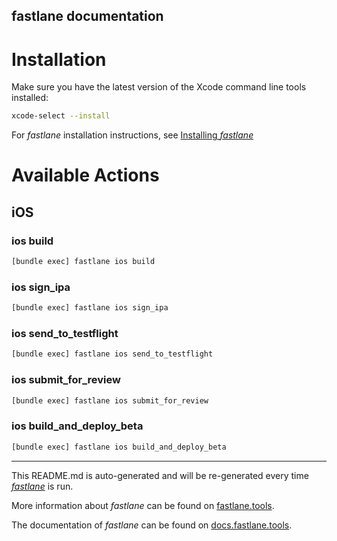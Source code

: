 fastlane documentation
----

# Installation

Make sure you have the latest version of the Xcode command line tools installed:

```sh
xcode-select --install
```

For _fastlane_ installation instructions, see [Installing _fastlane_](https://docs.fastlane.tools/#installing-fastlane)

# Available Actions

## iOS

### ios build

```sh
[bundle exec] fastlane ios build
```



### ios sign_ipa

```sh
[bundle exec] fastlane ios sign_ipa
```



### ios send_to_testflight

```sh
[bundle exec] fastlane ios send_to_testflight
```



### ios submit_for_review

```sh
[bundle exec] fastlane ios submit_for_review
```



### ios build_and_deploy_beta

```sh
[bundle exec] fastlane ios build_and_deploy_beta
```



----

This README.md is auto-generated and will be re-generated every time [_fastlane_](https://fastlane.tools) is run.

More information about _fastlane_ can be found on [fastlane.tools](https://fastlane.tools).

The documentation of _fastlane_ can be found on [docs.fastlane.tools](https://docs.fastlane.tools).
